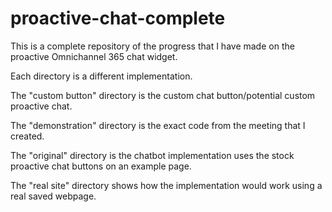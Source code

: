 # proactive-chat-complete
This is a complete repository of the progress that I have made on the proactive Omnichannel 365 chat widget.

Each directory is a different implementation.

The "custom button" directory is the custom chat button/potential custom proactive chat.

The "demonstration" directory is the exact code from the meeting that I created.

The "original" directory is the chatbot implementation uses the stock proactive chat buttons on an example page.

The "real site" directory shows how the implementation would work using a real saved webpage.
